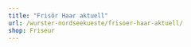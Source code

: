 ```yaml
---
title: "Frisör Haar aktuell"
url: /wurster-nordseekueste/frisoer-haar-aktuell/
shop: Friseur
---
```

